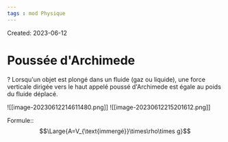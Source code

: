 ```yaml
---
tags : mod Physique
---
```

Created: 2023-06-12

# Poussée d'Archimede
?
Lorsqu'un objet est plongé dans un fluide (gaz ou liquide), une force verticale dirigée vers le haut appelé poussé d'Archimede est égale au poids du fluide déplacé.

![[image-20230612214611480.png]]
![[image-20230612215201612.png]]




Formule::$$\Large{A=V_{\text{immergé}}\times\rho\times g}$$

